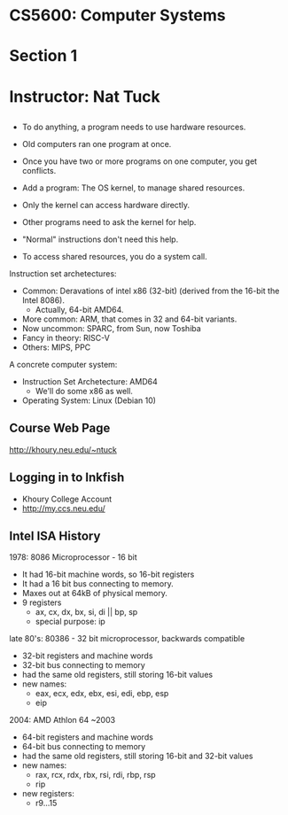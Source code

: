 
# CS5600: Computer Systems
# Section 1
# Instructor: Nat Tuck


##


 - To do anything, a program needs to use hardware resources.
 - Old computers ran one program at once.
 - Once you have two or more programs on one computer, you get conflicts.
 
 - Add a program: The OS kernel, to manage shared resources.
 - Only the kernel can access hardware directly.
 - Other programs need to ask the kernel for help.
 - "Normal" instructions don't need this help.
 - To access shared resources, you do a system call.

Instruction set archetectures:

 - Common: Deravations of intel x86 (32-bit) (derived from the 
   16-bit the Intel 8086).
   - Actually, 64-bit AMD64.
 - More common: ARM, that comes in 32 and 64-bit variants.
 - Now uncommon: SPARC, from Sun, now Toshiba
 - Fancy in theory: RISC-V
 - Others: MIPS, PPC

A concrete computer system:

 - Instruction Set Archetecture: AMD64 
   - We'll do some x86 as well. 
 - Operating System: Linux (Debian 10)

## Course Web Page

 http://khoury.neu.edu/~ntuck

## Logging in to Inkfish

 - Khoury College Account
 - http://my.ccs.neu.edu/ 



## Intel ISA History

1978: 8086 Microprocessor - 16 bit

 - It had 16-bit machine words, so 16-bit registers
 - It had a 16 bit bus connecting to memory.
 - Maxes out at 64kB of physical memory.
 - 9 registers
   - ax, cx, dx, bx, si, di  ||  bp, sp 
   - special purpose: ip

late 80's: 80386 - 32 bit microprocessor, backwards compatible

 - 32-bit registers and machine words
 - 32-bit bus connecting to memory 
 - had the same old registers, still storing 16-bit values
 - new names:
   - eax, ecx, edx, ebx, esi, edi, ebp, esp
   - eip

2004: AMD Athlon 64 ~2003
 
 - 64-bit registers and machine words
 - 64-bit bus connecting to memory 
 - had the same old registers, still storing 16-bit and 32-bit values
 - new names:
   - rax, rcx, rdx, rbx, rsi, rdi, rbp, rsp
   - rip
 - new registers:
   - r9...15

